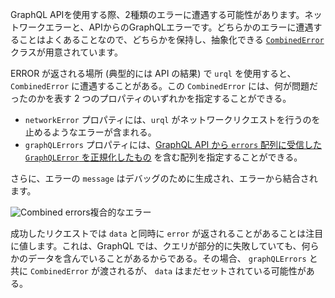 GraphQL APIを使用する際、2種類のエラーに遭遇する可能性があります。ネットワークエラーと、APIからのGraphQLエラーです。どちらかのエラーに遭遇することはよくあることなので、どちらかを保持し、抽象化できる [`CombinedError`](https://formidable.com/open-source/urql/docs/api/core/#combinederror-class) クラスが用意されています。

ERROR が返される場所 (典型的には API の結果) で `urql` を使用すると、 `CombinedError` に遭遇することがある。この `CombinedError` には、何が問題だったのかを表す 2 つのプロパティのいずれかを指定することができる。

- `networkError` プロパティには、`urql` がネットワークリクエストを行うのを止めるようなエラーが含まれる。
- `graphQLErrors` プロパティには、[GraphQL API から `errors` 配列に受信した `GraphQLError` を正規化したもの](https://graphql.org/graphql-js/error/) を含む配列を指定することができる。

さらに、エラーの `message` はデバッグのために生成され、エラーから結合されます。



![Combined errors](https://formidable.com/open-source/urql/static/urql-combined-error.bfc38c65.png)複合的なエラー



成功したリクエストでは `data` と同時に `error` が返されることがあることは注目に値します。これは、GraphQL では、クエリが部分的に失敗していても、何らかのデータを含んでいることがあるからである。その場合、 `graphQLErrors` と共に `CombinedError` が渡されるが、 `data` はまだセットされている可能性がある。